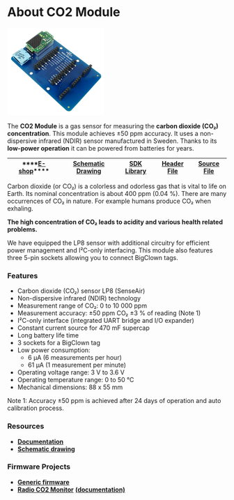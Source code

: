 # About CO2 Module

![](../.gitbook/assets/_basics_module-overview_co2-module.png)

The **CO2 Module** is a gas sensor for measuring the **carbon dioxide \(CO₂\) concentration**. This module achieves ±50 ppm accuracy. It uses a non-dispersive infrared \(NDIR\) sensor manufactured in Sweden. Thanks to its **low-power operation** it can be powered from batteries for years.

| \*\*\*\*[**E-shop**](https://shop.bigclown.com/co2-module)\*\*\*\* | [**Schematic Drawing**](https://github.com/bigclownlabs/bc-hardware/tree/master/out/bc-module-co2) | [**SDK Library**](https://sdk.bigclown.com/group__bc__module__co2) | [**Header File**](https://github.com/bigclownlabs/bcf-sdk/blob/master/bcl/inc/bc_module_co2.h) | [**Source File**](https://github.com/bigclownlabs/bcf-sdk/blob/master/bcl/src/bc_module_co2.c) |
| :---: | :---: | :---: | :---: | :---: |


Carbon dioxide \(or CO₂\) is a colorless and odorless gas that is vital to life on Earth. Its nominal concentration is about 400 ppm \(0.04 %\). There are many occurrences of CO₂ in nature. For example humans produce CO₂ when exhaling.

**The high concentration of CO₂ leads to acidity and various health related problems.**

We have equipped the LP8 sensor with additional circuitry for efficient power management and I²C-only interfacing. This module also features three 5-pin sockets allowing you to connect BigClown tags.

### Features <a id="features"></a>

* Carbon dioxide \(CO₂\) sensor LP8 \(SenseAir\)
* Non-dispersive infrared \(NDIR\) technology
* Measurement range of CO₂: 0 to 10 000 ppm
* Measurement accuracy: ±50 ppm CO₂ ±3 % of reading \(Note 1\)
* I²C-only interface \(integrated UART bridge and I/O expander\)
* Constant current source for 470 mF supercap
* Long battery life time
* 3 sockets for a BigClown tag
* Low power consumption:
  * 6 µA \(6 measurements per hour\)
  * 61 µA \(1 measurement per minute\)
* Operating voltage range: 3 V to 3.6 V
* Operating temperature range: 0 to 50 °C
* Mechanical dimensions: 88 x 55 mm

Note 1: Accuracy ±50 ppm is achieved after 24 days of operation and auto calibration process.

### Resources <a id="resources"></a>

* [**Documentation**](about-co2-module.md)
* [**Schematic drawing**](https://github.com/bigclownlabs/bc-hardware/tree/master/out/bc-module-co2)

### Firmware Projects <a id="firmware-projects"></a>

* [**Generic firmware**](https://github.com/bigclownlabs/bcf-generic-node/releases)
* [**Radio CO2 Monitor**](https://github.com/bigclownlabs/bcf-radio-co2-monitor/releases) [**\(documentation\)**](https://www.bigclown.com/doc/projects/radio-co2-monitor/)


